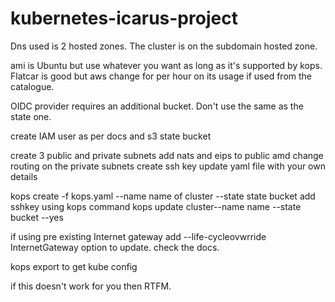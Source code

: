 # kubernetes-icarus-project

Dns used is 2 hosted zones. 
The cluster is on the subdomain hosted zone. 

ami is Ubuntu but use whatever you want as long as it's supported by kops. Flatcar is good but aws change for per hour on its usage if used from the catalogue.  

OIDC provider requires an additional bucket. Don't use the same as the state one.

create IAM user as per docs and s3 state bucket 

create 3 public and private subnets 
add nats and eips to public amd change routing on the private subnets 
create ssh key
update yaml file with your own details 

kops create -f kops.yaml --name name of cluster --state state bucket
add sshkey using kops command 
kops update cluster--name name --state bucket --yes

if using pre existing Internet gateway add --life-cycleovwrride InternetGateway option to update. check the docs.

kops export to get kube config 

if this doesn't work for you then RTFM. 


